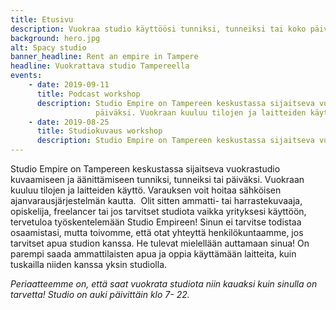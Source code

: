 ```yaml
---
title: Etusivu
description: Vuokraa studio käyttöösi tunniksi, tunneiksi tai koko päiväksi! Samalla vuokrahinnalla saat käyttöösi tilat sekä laitteet.
background: hero.jpg
alt: Spacy studio
banner_headline: Rent an empire in Tampere
headline: Vuokrattava studio Tampereella
events:
    - date: 2019-09-11
      title: Podcast workshop
      description: Studio Empire on Tampereen keskustassa sijaitseva vuokrastudio kuvaamiseen ja äänittämiseen tunniksi, tunneiksi tai
                   päiväksi. Vuokraan kuuluu tilojen ja laitteiden käyttö. Varauksen voit hoitaa sähköisen ajanvarausjärjestelmän kautta.
    - date: 2019-08-25
      title: Studiokuvaus workshop
      description: Studio Empire on Tampereen keskustassa sijaitseva vuokrastudio kuvaamiseen ja äänittämiseen tunniksi, tunneiksi tai päiväksi. Vuokraan kuuluu tilojen ja laitteiden käyttö.​
---
```


Studio Empire on Tampereen keskustassa sijaitseva vuokrastudio kuvaamiseen ja äänittämiseen tunniksi, tunneiksi tai
päiväksi. Vuokraan kuuluu tilojen ja laitteiden käyttö. Varauksen voit hoitaa sähköisen ajanvarausjärjestelmän kautta.
​
Olit sitten ammatti- tai harrastekuvaaja, opiskelija, freelancer tai jos tarvitset studiota vaikka yrityksesi käyttöön,
tervetuloa työskentelemään Studio Empireen! Sinun ei tarvitse todistaa osaamistasi, mutta toivomme, että otat yhteyttä
henkilökuntaamme, jos tarvitset apua studion kanssa. He tulevat mielellään auttamaan sinua! On parempi saada
ammattilaisten apua ja oppia käyttämään laitteita, kuin tuskailla niiden kanssa yksin studiolla.

_Periaatteemme on, että saat vuokrata studiota niin kauaksi kuin sinulla on tarvetta!
Studio on auki päivittäin klo 7- 22._
